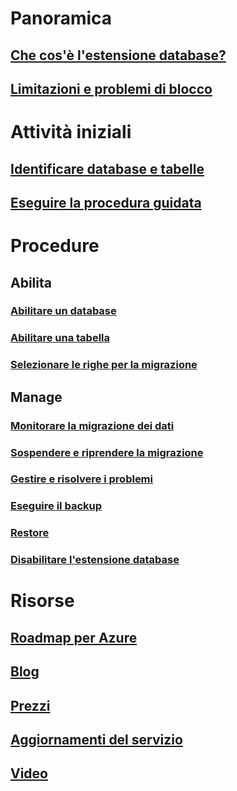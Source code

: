 # Panoramica
## [Che cos'è l'estensione database?](/sql/sql-server/stretch-database/stretch-database)
## [Limitazioni e problemi di blocco](/sql/sql-server/stretch-database/limitations-for-stretch-database)

# Attività iniziali
## [Identificare database e tabelle](/sql/sql-server/stretch-database/stretch-database-databases-and-tables-stretch-database-advisor)
## [Eseguire la procedura guidata](/sql/sql-server/stretch-database/get-started-by-running-the-enable-database-for-stretch-wizard)

# Procedure
## Abilita
### [Abilitare un database](/sql/sql-server/stretch-database/enable-stretch-database-for-a-database)
### [Abilitare una tabella](/sql/sql-server/stretch-database/enable-stretch-database-for-a-table)
### [Selezionare le righe per la migrazione](/sql/sql-server/stretch-database/select-rows-to-migrate-by-using-a-filter-function-stretch-database)
## Manage
### [Monitorare la migrazione dei dati](/sql/sql-server/stretch-database/monitor-and-troubleshoot-data-migration-stretch-database)
### [Sospendere e riprendere la migrazione](/sql/sql-server/stretch-database/pause-and-resume-data-migration-stretch-database)
### [Gestire e risolvere i problemi](/sql/sql-server/stretch-database/manage-and-troubleshoot-stretch-database)
### [Eseguire il backup](/sql/sql-server/stretch-database/backup-stretch-enabled-databases-stretch-database)
### [Restore](/sql/sql-server/stretch-database/restore-stretch-enabled-databases-stretch-database)
### [Disabilitare l'estensione database](/sql/sql-server/stretch-database/disable-stretch-database-and-bring-back-remote-data)

# Risorse
## [Roadmap per Azure](https://azure.microsoft.com/roadmap/)
## [Blog](https://blogs.technet.microsoft.com/dataplatforminsider/tag/stretch-database/)
## [Prezzi](https://azure.microsoft.com/pricing/details/sql-server-stretch-database/)
## [Aggiornamenti del servizio](https://azure.microsoft.com/updates/?product=sql-server-stretch-database)
## [Video](https://azure.microsoft.com/documentation/videos/index/?services=sql-server-stretch-database)
